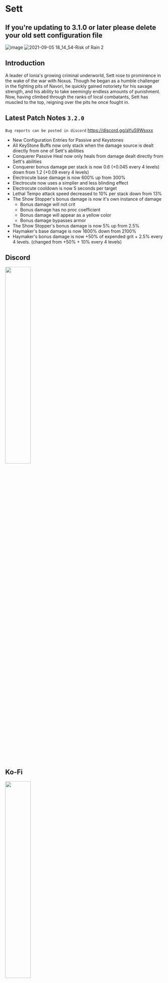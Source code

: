 # Sett
## If you're updating to 3.1.0 or later please delete your old sett configuration file
![image](https://user-images.githubusercontent.com/7343912/144930145-7b2e7e44-24d6-4b55-a894-1bf46213ef64.png)
![2021-09-05 18_14_54-Risk of Rain 2](https://user-images.githubusercontent.com/7343912/132151122-7971e6ea-fe4d-4516-9c7b-6061307d1481.png)

## Introduction
A leader of Ionia's growing criminal underworld, Sett rose to prominence in the wake of the war with Noxus. Though he began as a humble challenger in the fighting pits of Navori, he quickly gained notoriety for his savage strength, and his ability to take seemingly endless amounts of punishment. Now, having climbed through the ranks of local combatants, Sett has muscled to the top, reigning over the pits he once fought in.

## Latest Patch Notes `3.2.0`
`Bug reports can be posted in discord` https://discord.gg/aYuS9Wsxxx

* New Configuration Entries for Passive and Keystones
* All KeyStone Buffs now only stack when the damage source is dealt directly from one of Sett's abilities
* Conquerer Passive Heal now only heals from damage dealt directly from Sett's abilities
* Conquerer bonus damage per stack is now 0.6 (+0.045 every 4 levels) down from 1.2 (+0.09 every 4 levels)
* Electrocute base damage is now 600% up from 300%
* Electrocute now uses a simplier and less blinding effect
* Electrocute cooldown is now 5 seconds per target
* Lethal Tempo attack speed decreased to 10% per stack down from 13%
* The Show Stopper's bonus damage is now it's own instance of damage
    * Bonus damage will not crit
    * Bonus damage has no proc coefficient
    * Bonus damage will appear as a yellow color
    * Bonus damage bypasses armor
* The Show Stopper's bonus damage is now 5% up from 2.5%
* Haymaker's base damage is now 1600% down from 2100%
* Haymaker's bonus damage is now +50% of expended grit + 2.5% every 4 levels. (changed from +50% + 10% every 4 levels)

## Discord
<a href="https://discord.gg/aYuS9Wsxxx" target="_blank">
  <img width="40%" border="0" align="center"  src="https://user-images.githubusercontent.com/7343912/134153480-837a1d90-18de-46cc-a58f-64920c58b7f9.png"/>
</a>

## Ko-Fi
<a href="https://ko-fi.com/lemonlust" target="_blank">
  <img width="40%" border="0" align="center"  src="https://uploads-ssl.webflow.com/5c14e387dab576fe667689cf/5cbed8a4cf61eceb26012821_SupportMe_red.png"/>
</a>

## Sett Base Attributes
* Health: 180 +48
* Health Regen: 1/s + 0.2
* Damage: 12 + 2.8
* Speed: 8 m/s
* Armor: 20

## Skills

![image](https://user-images.githubusercontent.com/7343912/144930673-5a7c38c4-942d-4727-82b7-4135055735d0.png)

## Credits
* All the homies at the Risk of Rain 2 Modding Discord
* Grab Handler & Heat Crash by Rob & Enforcer Team
* Mico 27 for helping me out with the grit resource and grit bar and Facebreaker suction
* Nines for giving me the inspiration to create a League of Legends champion in Risk of Rain 2
* All the Testers: Tehbudderking, Samilton, Fancy Mango, Bonji, Zeuslaz3r
* League of Legends

## Known Issues
* The Showstopper may clip you or enemies into the floor if the primary target is big enough.

## Future Plans
* Better Networking for multiplayer play.
* Alternate skills for different play styles.

---

## Old Patch Notes
`3.1.0`
* SettMod now uses R2API version 3.0.71
* The ShowStopper's damage increased to 1600% (up from 800%)
* The ShowStopper's bonus damage decreased to 2.5% of target's maximum health + maximum shield (down from 10%)
* Haymaker's damage increased to 2100% (up from 1000%)
* Haymaker's bonus damage is now +50% of expended grit + 10% every 4 levels. (changed from +25% + 25% every 4 levels)
* Haymaker's AOE Cap is now 2,147,483,647 enemies (up from 1,000,000 enemies)
* Added config entry to control Haymaker's bonus damage per 4 levels coefficient
* Facebreaker description changed from "units" to "meters"
* Facebreaker description had incorrect value
* Sett's default skin font color now matches his skins

`3.0.1`
* Fixed bug where Phoenix Wright mod sounds were playing on Sett.

`3.0.0`
* Added Mecha Kingdoms Sett Skin
* ALL SKINS ARE NOW CONSOLIDATED INTO ONE SURVIVOR

`2.4.0`
* Sett's grit now decays 10% faster.
* Fixed The Show Stopper animation not playing for host players when executed by non-host Sett players
* Obsidian, Pool Party, and Prestige skins are disabled by default. Enable in configuration file. 
    * Still can't figure out how to combine them into one survivor stop asking.
* Facebreaker pull radius increased to 20 units up from 10

`2.3.2`
* Removed warning at the start of every round.

`2.3.1`
* Fixed bug where Phase Rush Keystone was granting too much movement speed
* Phase Rush Keystone is now 30% (+5% every 4 levels) bonus movement speed
* Electrocute Keystone damage is now 300% (+75% every 4 levels) of base damage.
* Fixed a bug where Greater Wisp bodies would remain in the world if killed with The Show Stopper
* Fixed "every 4 levels" math again. 
* The Show Stopper radius is now 25 up from 15
    * Some large enemy bodies will be flung outside of the blast range on impact
    * Increased radius to compensate and allow Sett to damage those enemies

`2.3.0`
* Added Phase Rush Keystone
    * Successful attacks generate 1 stack against enemies. Applying 3 stacks to a target within a 4 second period grants you 30% (+1.76% every 4 levels) bonus movement speed for 3 seconds. Grants the bonus movement speed on kill.
* Added Electrocute Keystone
    * Successful attacks generate 1 stack against enemies. Applying 3 stacks to a target within a 3 second period causes them to be struck by lightning after a 1-second delay, dealing them 60 (+35.30 every 4 levels) damage. Electrocute has a 10 second cooldown per target.
* Reverted change to The Show Stopper grab radius

`2.2.1`
* The Show Stopper now temporarly disables enemy target's collider during the duration
* Fixed bug where Conqueror heal was healing Sett when enemies dealt damage to him
* The Show Stopper grab radius increased to 10 up from 8
* Undocumented Change from 2.2.0: Conqueror healing reduced to 3% of damage dealt

`2.2.0`
* Conqueror Keystone bonus damage reduced to 1.2 down from 1.5
* Conqueror Keystone now grants + 0.09 bonus damage every 4 levels
* Lethal Tempo Keystone bonus attack speed reduced from 15% down to 13% per stack maximum attack speed reduced from 90% down to 78% at full stacks
* Conqueror and Lethal Tempo Keystone stacks now decay 1 stack every 0.5 seconds down from 1 second
* Conqueror stacks have a 4 second uptime
* Lethal Tempo stacks have a 6 second uptime
* The Show Stopper now checks grab release upon exiting skill state
* Corrected math on the "every 4 Levels" check

`2.1.0`
* Added Conquerer Keystone
    * Successful attacks against enemies grant 1 stack of conquerer up to 12 stacks. Each stack of Conqueror grants 1.5 bonus damage. While fully stacked you heal for 3% of damage from any attack you deal to enemies
* Added Lethal Tempo Keystone
    * Successful attacks against enemies grant 1 stack of lethal tempo up to 6 stacks. Gain 15% bonus attack speed for each stack up to 90% bonus attack speed at maximum stacks
* Primary damage reduced from 280%/360% down to 260%/320%
* Facebreaker damage reduced from 400% down to 380%
* FaceBreaker pull radius reduced from 20 units down to 10 units
* FaceBreaker cooldown increased from 6 seconds to 7 seconds
* Fixed a bug that applied The Show Stopper's damage multiple times on impact if Sett was airborne longer than 2.5 seconds
    * This bug was making The Show Stopper way doing more damage than intended
* The Show Stopper's base damage reduced from 1200% down to 800%
* The Show Stopper's radius reduced from 20 units down to 15 units
* The Show Stopper now has a 5 second time out to fix issues with being stuck in impact animation
* The Show Stopper's bonus damage increased from 5% up to 10% 
* The Show Stopper's bonus damage is now based off targets maximum health and maximum shield
* The Show Stopper's cooldown increased from 8 seconds to 10 seconds
* The Show Stopper's blast force reduced from 2000 to 500
* The Show Stopper's damage falloff model is now linear instead of sweet spot
* Haymaker Radius reduced from 25 units down to 15 units
* Haymaker Damage reduced from 1400% down to 1000% percent
* Haymaker cooldown increased frrom 10 seconds to 12 seconds
* Haymaker bonus damage coefficient reduced from 300% down to 25% (+25% every 4 levels) of expended grit

`2.0.0`
* Sett now has a death animation instead of a ragdoll
* Added Pool Party Sett
    * Added Ruby Chroma
    * Added Catseye Chroma
    * Added Aquamarine Chroma
    * Added Ametheyst Chroma
    * Added Rose Quartz Chroma
    * Added Pearl Chroma
* Added Obsidian Dragon
* Added Prestige Obsidian Dragon

`1.5.1`
* Fixed an issue where Haymaker's indicator was being positioned improperly
* Fixed an issue where Haymaker's indicator did not spawn at all

`1.5.0`
* Fixed an issue where Facebreaker was doing the backward onhit animation on enemies infront of sett
* Added minimum duration before detonate on next frame check on The Showstopper    
    * This should prevent The Showstopper from detonating instantly in some situations
* Sett's M1 has a new Left Punch animation while moving or in the air
* Sett's M1 has a new swing visual effect
* Sett's M1 has a new impact visual effect

`1.4.3`
* Fixed The Showstopper using incorrect coefficient value for target maximum health.
* Updated Plugin to use latest version of R2API

`1.4.2`
* Added SFX when selected on character select screen
* Removed Sett looping through two animations on character select screen
* Adjusted Sett's collision

`1.4.1`
* Fixed Standing Knuckle Down animation interrupt on movement
* Facebreaker now has an idle animation after cast while not moving
* Facebreaker on hit animations now have an idle animation on hit while not moving
* Haymaker now has a new animation if cast with full grit
* Haymaker startup duration is now 0.78 (down from 0.836)
* Haymaker now has an idle animation after cast while not moving
* Fixed Haymaker animation interrupt on movement
* The Showstopper impact effect is now less pronounced

`1.4.0`
* Fixed an issue where Sett's M1 was usable during skills
* Fixed an issue where Sett can cancel his dash into other skills
* Added extra check to detonate The Showstopper early if Sett hits terrain
* The Showstopper now bounces sett up 4 units (down from 5)
* The Showstopper now has 2 new animations and will pick randomly between three on cast.
* Facebreaker start up and duration now scale off attack speed
* Haymaker startup duration is 0.836 (up from 0.8)
* Fixed Haymaker using it's damage coefficient as it's proc coefficient. Proc coefficient is now 1 (down from 14)

`1.3.1`
* Fixed an issue where Sett's Grit had weird interaction with the item Transcendence.
* Fixed an issue where Facebreaker was using the wrong on hit animation
* Camera now zooms out during The Showstopper
* Adjusted Sett's M1 sound.

`1.3.0`
* Fixed an issue where Facebreaker wasn't displaying the on hit animation
* Added swing sound effect to Knuckle Down and reduced the frequency of grunt sound effect
* Lowered volume on hit sound effects.
* Sett's Movement Speed is now 8 M/S (up from 7 M/S)
* Facebreaker now properly displays correct radius in description.
* Facebreaker now applies a slow as well as a stun.
* Fixed issue where The Showstopper was canceling sprint.

`1.2.8`
* Bug Fix: Problem from 1.2.7 where Sett would only left punch.
* Bug Fix: Health regen was using the wrong value causing instant healing.
* Setts Base Health is now 180 (up from 168)
* Setts Gains 48 Health Per Level (up from 46)
* Setts Health Regen Per Level is 0.2 (up from 0)
* Setts Base Armor is now 20 (down from 33)
* Setts Armor Growth Per Level is now 0 (down from 3.3)
* Setts Base Damage is now 12 (down from 15)
* Setts Damage Growth Per Level is now 2.8 (down from 3.0)
* Knuckle Down Damage is now 280%/360% (Down from 350%/500%)
* Facebreaker Damage is now 400% (Down from 800%)
* The Showstopper's Bonus Damage is now 5% of Primary Target's Maximum Health (Down from 10%)

`1.2.7`
* Sett now gains 46 health per level (up from 23)
* Sett Configuration file now has options to change Setts base attributes as well as his skill's damage, cooldowns, etc.
* The Showstopper now pops Sett up 5 units from the ground (down from 10)

`1.2.6`
* Fixed an issue with The Showstopper impacting itself on enemy colliders such as Greater Wisps.
* Facebreaker now has 200 units of suction up from 100 units.

`1.2.5`
* Fixed an issue that allowed Sett to become Invincible

`1.2.4`
* The Showstopper slam radius has increased to 20 units up from 15 units.
* Sett now regenerates 0.25 (+0.25 every 4 levels) health per second every 5% missing health. Base health regen has changed down to 1 from 5.

`Patch 1.2.3`
* Fixed an issue where The Showstopper was doing 0 damage during multiplayer games
* Fixed an issue where The Showstopper would damage Sett during multiplayer games
* Fixed an issue where The Showstopper impact wouldn't pop sett up during multiplayer games
* Fixed an issue where The Haymaker was not showing visual effect during multiplayer games
* Fixed an issue where The Haymaker would update the position of its indicator incorrectly.
* Fixed an issue where Setts primary visual would display twice during its duration during multiplayer games
* Fixed an issue where the mod's file size was tripled.

`Patch 1.2.2`
* Fixed an issue where Haymaker was doing no damage to some bosses
* Fixed an issue where Facebreaker was not sucking in some enemies
* The Showstopper bounces Sett a bit higher on impact to prevent clipping.
* The Showstopper has a fixed height and no longer scales height with movement speed.
* The Showstopper's initial dash velocity is faster.
* Haymaker has 200% less base damage however the bonus Grit damage has increased to +300% from 50%.
* Haymaker now has an indicator (Indicator may sometimes not appear, this is a known issue.)
* Haymaker has a slightly tweaked visual effect.
* Haymaker hit box overlaps Sett a bit more.
* Grit now displays numerical value on the bar.

`Patch 1.2.1`
* Fixed an Issue with The Showstopper not bouncing Sett upon landing.

`Patch 1.2.0`
* The Showstopper now checks if sett is on stable ground before detonating. 
* The Showstopper detonates early if hits collision.
* The Showstopper detonates after a fixed amount of time if sett can't find any collision.
* Facebreaker now pulls all enemies around sett. 
* Facebreaker now has an indicator.
* Facebreaker updated visual effect.
* Facebreaker has an updated description.
* Haymaker updated visual effect.
* Haymaker now does TRUE damage.
* Haymaker should now hit enemies directly in front of Sett.
* Fixed an issue that caused The Showstopper to retain its hidden invincibility after the skill ended

`Patch 1.1.0`
* Fixed aiming with Knuckle Down and Facebreaker.
* Knuckle Down has Increased hit box on the sides.
* Facebreaker now has a wider angle and now originates from character position rather than camera origin.
* Sett has rag doll on death.
* Voice line when selected in character select.
* Grit now decays 4 seconds after not taking any damage.
* Footstep sounds and dust effect while running/sprinting.
* Updated Sett's color theme.

`Patch 1.0.0`
* Initial Release
